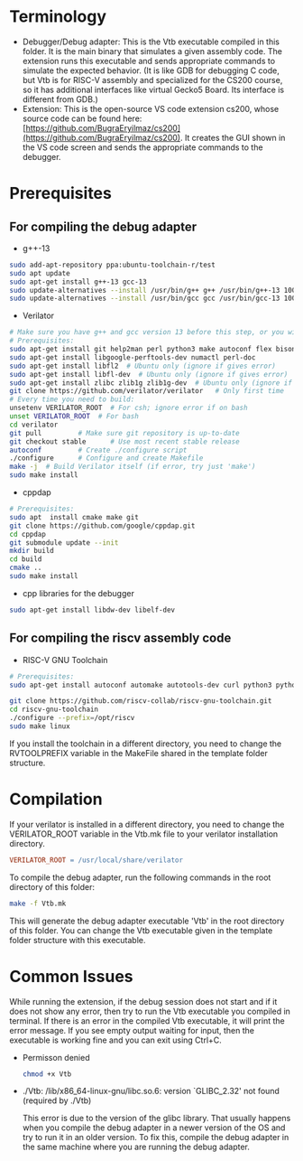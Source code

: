 # Terminology
-  Debugger/Debug adapter: This is the Vtb executable compiled in this folder. It is the main binary that simulates a given assembly code. The extension runs this executable and sends appropriate commands to simulate the expected behavior. (It is like GDB for debugging C code, but Vtb is for RISC-V assembly and specialized for the CS200 course, so it has additional interfaces like virtual Gecko5 Board. Its interface is different from GDB.)
-  Extension: This is the open-source VS code extension cs200, whose source code can be found here: [https://github.com/BugraEryilmaz/cs200](https://github.com/BugraEryilmaz/cs200). It creates the GUI shown in the VS code screen and sends the appropriate commands to the debugger.

# Prerequisites

## For compiling the debug adapter

-   g++-13

```bash
sudo add-apt-repository ppa:ubuntu-toolchain-r/test
sudo apt update
sudo apt-get install g++-13 gcc-13
sudo update-alternatives --install /usr/bin/g++ g++ /usr/bin/g++-13 100
sudo update-alternatives --install /usr/bin/gcc gcc /usr/bin/gcc-13 100
```

-   Verilator

```bash
# Make sure you have g++ and gcc version 13 before this step, or you will need to install again
# Prerequisites:
sudo apt-get install git help2man perl python3 make autoconf flex bison ccache
sudo apt-get install libgoogle-perftools-dev numactl perl-doc
sudo apt-get install libfl2  # Ubuntu only (ignore if gives error)
sudo apt-get install libfl-dev  # Ubuntu only (ignore if gives error)
sudo apt-get install zlibc zlib1g zlib1g-dev  # Ubuntu only (ignore if gives error)
git clone https://github.com/verilator/verilator   # Only first time
# Every time you need to build:
unsetenv VERILATOR_ROOT  # For csh; ignore error if on bash
unset VERILATOR_ROOT  # For bash
cd verilator
git pull         # Make sure git repository is up-to-date
git checkout stable      # Use most recent stable release
autoconf         # Create ./configure script
./configure      # Configure and create Makefile
make -j  # Build Verilator itself (if error, try just 'make')
sudo make install
```

-   cppdap

```bash
# Prerequisites:
sudo apt  install cmake make git
git clone https://github.com/google/cppdap.git
cd cppdap
git submodule update --init
mkdir build
cd build
cmake ..
sudo make install
```

-   cpp libraries for the debugger

```bash
sudo apt-get install libdw-dev libelf-dev
```

## For compiling the riscv assembly code

-   RISC-V GNU Toolchain

```bash
# Prerequisites:
sudo apt-get install autoconf automake autotools-dev curl python3 python3-pip libmpc-dev libmpfr-dev libgmp-dev gawk build-essential bison flex texinfo gperf libtool patchutils bc zlib1g-dev libexpat-dev ninja-build git cmake libglib2.0-dev libslirp-dev

git clone https://github.com/riscv-collab/riscv-gnu-toolchain.git
cd riscv-gnu-toolchain
./configure --prefix=/opt/riscv
sudo make linux
```

If you install the toolchain in a different directory, you need to change the RVTOOLPREFIX variable in the MakeFile shared in the template folder structure.

# Compilation

If your verilator is installed in a different directory, you need to change the VERILATOR_ROOT variable in the Vtb.mk file to your verilator installation directory.

```makefile
VERILATOR_ROOT = /usr/local/share/verilator
```

To compile the debug adapter, run the following commands in the root directory of this folder:

```bash
make -f Vtb.mk
```

This will generate the debug adapter executable 'Vtb' in the root directory of this folder. You can change the Vtb executable given in the template folder structure with this executable.

# Common Issues

While running the extension, if the debug session does not start and if it does not show any error, then try to run the Vtb executable you compiled in terminal. If there is an error in the compiled Vtb executable, it will print the error message. If you see empty output waiting for input, then the executable is working fine and you can exit using Ctrl+C.

-  Permisson denied
    
    ```bash
    chmod +x Vtb
    ```

-  ./Vtb: /lib/x86_64-linux-gnu/libc.so.6: version `GLIBC_2.32' not found (required by ./Vtb)

    This error is due to the version of the glibc library. That usually happens when you compile the debug adapter in a newer version of the OS and try to run it in an older version. To fix this, compile the debug adapter in the same machine where you are running the debug adapter.
